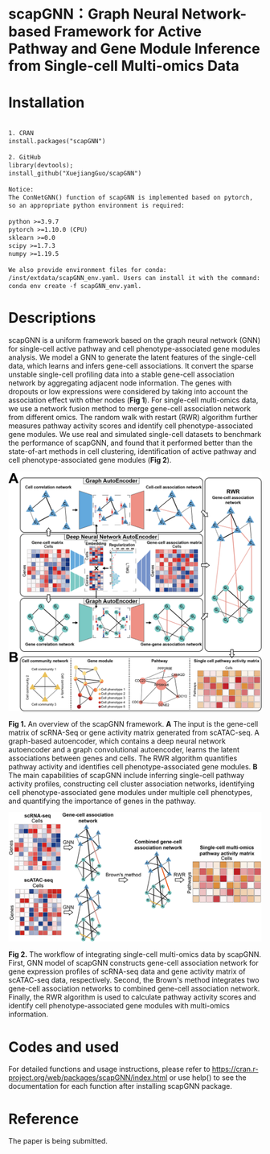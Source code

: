 <h1>scapGNN：Graph Neural Network-based Framework for Active Pathway and Gene Module Inference from Single-cell Multi-omics Data</h1>



# Installation

```

1. CRAN
install.packages("scapGNN")

2. GitHub
library(devtools);
install_github("XuejiangGuo/scapGNN")

Notice:
The ConNetGNN() function of scapGNN is implemented based on pytorch, so an appropriate python environment is required:

python >=3.9.7
pytorch >=1.10.0 (CPU)
sklearn >=0.0
scipy >=1.7.3
numpy >=1.19.5

We also provide environment files for conda: /inst/extdata/scapGNN_env.yaml. Users can install it with the command: conda env create -f scapGNN_env.yaml.
```

# Descriptions
scapGNN is a uniform framework based on the graph neural network (GNN) for single-cell active pathway and cell phenotype-associated gene modules analysis. We model a GNN to generate the latent features of the single-cell data, which learns and infers gene-cell associations. It convert the sparse unstable single-cell profiling data into a stable gene-cell association network by aggregating adjacent node information. The genes with dropouts or low expressions were considered by taking into account the association effect with other nodes (**Fig 1**). For single-cell multi-omics data, we use a network fusion method to merge gene-cell association network from different omics. The random walk with restart (RWR) algorithm further measures pathway activity scores and identify cell phenotype-associated gene modules. We use real and simulated single-cell datasets to benchmark the performance of scapGNN, and found that it performed better than the state-of-art methods in cell clustering, identification of active pathway and cell phenotype-associated gene modules (**Fig 2**).

![flow_diagram1](inst/extdata/flow_diagram1.png)

**Fig 1.** An overview of the scapGNN framework. **A** The input is the gene-cell matrix of scRNA-Seq or gene activity matrix generated from scATAC-seq. A graph-based autoencoder, which contains a deep neural network autoencoder and a graph convolutional autoencoder, learns the latent associations between genes and cells. The RWR algorithm quantifies pathway activity and identifies cell phenotype-associated gene modules. **B** The main capabilities of scapGNN include inferring single-cell pathway activity profiles, constructing cell cluster association networks, identifying cell phenotype-associated gene modules under multiple cell phenotypes, and quantifying the importance of genes in the pathway.
</br>

![flow_diagram1](inst/extdata/flow_diagram2.png)

**Fig 2.** The workflow of integrating single-cell multi-omics data by scapGNN. First, GNN model of scapGNN constructs gene-cell association network for gene expression profiles of scRNA-seq data and gene activity matrix of scATAC-seq data, respectively. Second, the Brown's method integrates two gene-cell association networks to combined gene-cell association network. Finally, the RWR algorithm is used to calculate pathway activity scores and identify cell phenotype-associated gene modules with multi-omics information.

# Codes and used
For detailed functions and usage instructions, please refer to https://cran.r-project.org/web/packages/scapGNN/index.html or use help() to see the documentation for each function after installing scapGNN package.

# Reference
The paper is being submitted.
